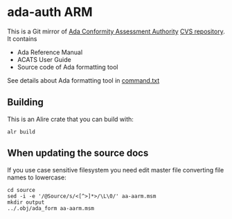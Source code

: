 # ada-auth ARM

This is a Git mirror of
[Ada Conformity Assessment Authority](http://www.ada-auth.org/)
[CVS repository](http://www.ada-auth.org/cgi-bin/cvsweb.cgi/arm/).
It contains

 * Ada Reference Manual
 * ACATS User Guide
 * Source code of Ada formatting tool

See details about Ada formatting tool in [command.txt](progs/command.txt)

## Building

This is an Alire crate that you can build with:

```
alr build
```

## When updating the source docs

If you use case sensitive filesystem you need edit master file converting
file names to lowercase:

```
cd source
sed -i -e '/@Source/s/<[^>]*>/\L\0/' aa-aarm.msm
mkdir output
../.obj/ada_form aa-aarm.msm
```
